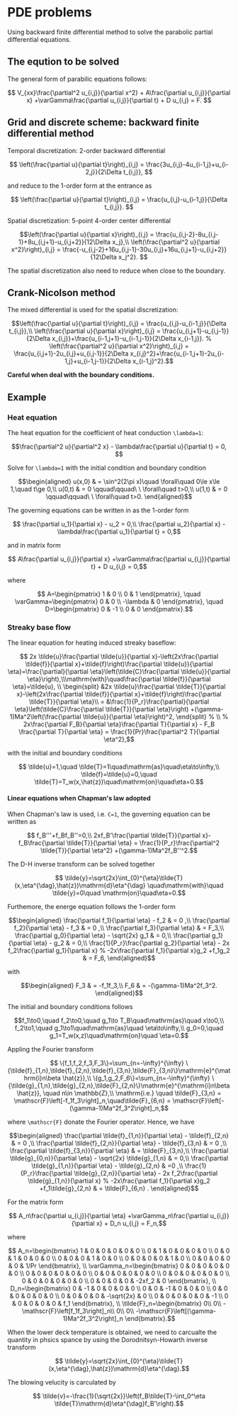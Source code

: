 # PDE problems
Using backward finite differential method to solve the parabolic partial differential equations.

## The eqution to be solved

The general form of parabilic equations follows:
```math
    V_{xx}\frac{\partial^2 u_{i,j}}{\partial x^2} + A\frac{\partial u_{i,j}}{\partial x} +\varGamma\frac{\partial u_{i,j}}{\partial t} + D u_{i,j} = F. 
```

## Grid and discrete scheme: backward finite differential method
Temporal discretization: 2-order backward differential
```math
    \left(\frac{\partial u}{\partial t}\right)_{i,j} = \frac{3u_{i,j}-4u_{i-1,j}+u_{i-2,j}}{2\Delta t_{i,j}}, 
```
and reduce to the 1-order form at the entrance as
```math
    \left(\frac{\partial u}{\partial t}\right)_{i,j} = \frac{u_{i,j}-u_{i-1,j}}{\Delta t_{i,j}}. 
```
Spatial discretization: 5-point 4-order center differential
```math
\left(\frac{\partial u}{\partial x}\right)_{i,j} = \frac{u_{i,j-2}-8u_{i,j-1}+8u_{i,j+1}-u_{i,j+2}}{12\Delta x_j},\\
\left(\frac{\partial^2 u}{\partial x^2}\right)_{i,j} = \frac{-u_{i,j-2}+16u_{i,j-1}-30u_{i,j}+16u_{i,j+1}-u_{i,j+2}}{12\Delta x_j^2}. 
```
The spatial discretization also need to reduce when close to the boundary.

## Crank-Nicolson method

The mixed differential is used for the spatial discretization:
```math
\left(\frac{\partial u}{\partial t}\right)_{i,j} = \frac{u_{i,j}-u_{i-1,j}}{\Delta t_{i,j}},\\
\left(\frac{\partial u}{\partial x}\right)_{i,j} = \frac{u_{i,j+1}-u_{i,j-1}}{2\Delta x_{i,j}}+\frac{u_{i-1,j+1}-u_{i-1,j-1}}{2\Delta x_{i-1,j}}.
% \left(\frac{\partial^2 u}{\partial x^2}\right)_{i,j} = \frac{u_{i,j+1}-2u_{i,j}+u_{i,j-1}}{2\Delta x_{i,j}^2}+\frac{u_{i-1,j+1}-2u_{i-1,j}+u_{i-1,j-1}}{2\Delta x_{i-1,j}^2}.
```

**Careful when deal with the boundary conditions.**

## Example
### Heat equation
The heat equation for the coefficient of heat conduction ``\lambda=1``:
```math
\frac{\partial^2 u}{\partial^2 x} - \lambda\frac{\partial u}{\partial t} = 0, 
```
Solve for ``\lambda=1`` with the initial condition and boundary condition
```math
\begin{aligned}
    u(x,0) & = \sin^2(2\pi x)\quad \forall\quad 0\le x\le 1,\quad t\ge 0,\\ 
    u(0,t) & = 0 \qquad\qquad\ \ \forall\quad t>0,\\
    u(1,t) & = 0 \qquad\qquad\ \ \forall\quad t>0.
\end{aligned}
```
The governing equations can be written in as the 1-order form
```math
    \frac{\partial u_1}{\partial x} - u_2 = 0,\\
    \frac{\partial u_2}{\partial x}  -\lambda\frac{\partial u_1}{\partial t}  = 0,
```
and in matrix form
```math
    A\frac{\partial u_{i,j}}{\partial x} +\varGamma\frac{\partial u_{i,j}}{\partial t} + D u_{i,j} = 0,
```
where
```math
    A=\begin{pmatrix}
        1 & 0 \\
        0 & 1
    \end{pmatrix},
    \quad
    \varGamma=\begin{pmatrix}
        0 & 0 \\
        -\lambda & 0
    \end{pmatrix},
    \quad
    D=\begin{pmatrix}
        0 & -1 \\
        0 & 0
    \end{pmatrix}.
```

### Streaky base flow
The linear equation for heating induced streaky baseflow:
```math
    2x \tilde{u}\frac{\partial \tilde{u}}{\partial x}-\left(2x\frac{\partial \tilde{f}}{\partial x}+\tilde{f}\right)\frac{\partial \tilde{u}}{\partial \eta}=\frac{\partial}{\partial \eta}\left(\tilde{C}\frac{\partial \tilde{u}}{\partial \eta}\right),\\\mathrm{with}\quad\frac{\partial \tilde{f}}{\partial \eta}=\tilde{u},
    \\
    \begin{split}    
        &2x \tilde{u}\frac{\partial \tilde{T}}{\partial x}-\left(2x\frac{\partial \tilde{f}}{\partial x}+\tilde{f}\right)\frac{\partial \tilde{T}}{\partial \eta}\\
    =   &\frac{1}{P_r}\frac{\partial}{\partial \eta}\left(\tilde{C}\frac{\partial \tilde{T}}{\partial \eta}\right)  +(\gamma-1)Ma^2\left(\frac{\partial \tilde{u}}{\partial \eta}\right)^2,
    \end{split}
    % \\
    % 2x\frac{\partial F_B}{\partial \eta}\frac{\partial T}{\partial x} - F_B \frac{\partial T}{\partial \eta} = \frac{1}{Pr}\frac{\partial^2 T}{\partial \eta^2},
```
with the initial and boundary conditions
```math
     \tilde{u}=1,\quad \tilde{T}=1\quad\mathrm{as}\quad\eta\to\infty,\\
    \tilde{f}=\tilde{u}=0,\quad \tilde{T}=T_w(x,\hat{z})\quad\mathrm{on}\quad\eta=0.
```
#### Linear equations when Chapman's law adopted
When Chapman's law is used, i.e. ``C=1``, the governing equation can be written as 
```math
    f_B'''+f_Bf_B''=0,\\
    2xf_B'\frac{\partial \tilde{T}}{\partial x}-f_B\frac{\partial \tilde{T}}{\partial \eta}
    =   \frac{1}{P_r}\frac{\partial^2 \tilde{T}}{\partial \eta^2}  +(\gamma-1)Ma^2f_B''^2.
```
The D-H inverse transform can be solved together
```math
    \tilde{y}=\sqrt{2x}\int_{0}^{\eta}\tilde{T}(x,\eta^{\dag},\hat{z})\mathrm{d}\eta^{\dag} \quad\mathrm{with}\quad \tilde{y}=0\quad \mathrm{on}\quad\eta=0.
```
Furthemore, the energe equation follows the 1-order form
```math
\begin{aligned}
    \frac{\partial f_1}{\partial \eta} - f_2 & = 0 ,\\
    \frac{\partial f_2}{\partial \eta} - f_3 & = 0 ,\\
    \frac{\partial f_3}{\partial \eta}  & = F_3,\\
    \frac{\partial g_0}{\partial \eta} - \sqrt{2x} g_1 & = 0,\\
    \frac{\partial g_1}{\partial \eta} - g_2 & = 0,\\
    \frac{1}{P_r}\frac{\partial g_2}{\partial \eta} - 2x f_2\frac{\partial g_1}{\partial x}
    % -2x\frac{\partial f_1}{\partial x}g_2
    +f_1g_2 
    & = F_6,
\end{aligned}
```
with
```math
\begin{aligned}
    F_3 & = -f_1f_3,\\
    F_6 & = -(\gamma-1)Ma^2f_3^2. 
\end{aligned}
```
The initial and boundary conditions follows
```math
f_1\to0,\quad f_2\to0,\quad g_1\to T_B\quad\mathrm{as}\quad x\to0,\\
f_2\to1,\quad g_1\to1\quad\mathrm{as}\quad \eta\to\infty,\\
g_0=0,\quad g_1=T_w(x,z)\quad\mathrm{on}\quad \eta=0.
```
Appling the Fourier transform
```math
    \{f_1,f_2,f_3,F_3\}=\sum_{n=-\infty}^{\infty} \{\tilde{f}_{1,n},\tilde{f}_{2,n},\tilde{f}_{3,n},\tilde{F}_{3,n}\}\mathrm{e}^{\mathrm{i}n\beta \hat{z}},\\
    \{g_1,g_2,F_6\}=\sum_{n=-\infty}^{\infty} \{\tilde{g}_{1,n},\tilde{g}_{2,n},\tilde{F}_{2,n}\}\mathrm{e}^{\mathrm{i}n\beta \hat{z}}, \quad n\in \mathbb{Z},\\
    \mathrm{i.e.} \quad \tilde{F}_{3,n} = \mathscr{F}\left[-f_1f_3\right]_n,\quad\tilde{F}_{6,n} = \mathscr{F}\left[-(\gamma-1)Ma^2f_3^2\right]_n,
```
where ``\mathscr{F}`` donate the Fourier operator.
Hence, we have
```math
\begin{aligned}
     \frac{\partial \tilde{f}_{1,n}}{\partial \eta} - \tilde{f}_{2,n} & = 0 ,\\
    \frac{\partial \tilde{f}_{2,n}}{\partial \eta} - \tilde{f}_{3,n} & = 0 ,\\
    \frac{\partial \tilde{f}_{3,n}}{\partial \eta}  & = \tilde{F}_{3,n},\\
    \frac{\partial \tilde{g}_{0,n}}{\partial \eta} - \sqrt{2x} \tilde{g}_{1,n} & = 0,\\
    \frac{\partial \tilde{g}_{1,n}}{\partial \eta} - \tilde{g}_{2,n} & =0 ,\\
    \frac{1}{P_r}\frac{\partial \tilde{g}_{2,n}}{\partial \eta} - 2x f_2\frac{\partial \tilde{g}_{1,n}}{\partial x}
    % -2x\frac{\partial f_1}{\partial x}g_2
    +f_1\tilde{g}_{2,n}
    & =
    \tilde{F}_{6,n}
    . 
\end{aligned}
```
For the matrix form
```math
    A_n\frac{\partial u_{i,j}}{\partial \eta} +\varGamma_n\frac{\partial u_{i,j}}{\partial x} + D_n u_{i,j} = F_n,
```
where
```math
    A_n=\begin{bmatrix}
        1 & 0 & 0 & 0 & 0 & 0 \\
        0 & 1 & 0 & 0 & 0 & 0 \\
        0 & 0 & 1 & 0 & 0 & 0 \\
        0 & 0 & 0 & 1 & 0 & 0 \\
        0 & 0 & 0 & 0 & 1 & 0 \\
        0 & 0 & 0 & 0 & 0 & 1/Pr 
    \end{bmatrix},
    \\
    \varGamma_n=\begin{bmatrix}
        0 & 0 & 0 & 0 & 0 & 0 \\
        0 & 0 & 0 & 0 & 0 & 0 \\
        0 & 0 & 0 & 0 & 0 & 0 \\
        0 & 0 & 0 & 0 & 0 & 0 \\
        0 & 0 & 0 & 0 & 0 & 0 \\
        0 & 0 & 0 & 0 & -2xf_2 & 0 
    \end{bmatrix},
    \\
    D_n=\begin{bmatrix}
        0 & -1 & 0 & 0 & 0 & 0 \\
        0 & 0 & -1 & 0 & 0 & 0 \\
        0 & 0 & 0 & 0 & 0 & 0 \\
        0 & 0 & 0 & 0 & -\sqrt{2x} & 0 \\
        0 & 0 & 0 & 0 & 0 & -1 \\
        0 & 0 & 0 & 0 & 0 & f_1 
    \end{bmatrix},
    \\
    \tilde{F}_n=\begin{bmatrix}
        0\\
        0\\
        -\mathscr{F}\left[f_1f_3\right]_n\\
        0\\
        0\\
        -\mathscr{F}\left[(\gamma-1)Ma^2f_3^2\right]_n
    \end{bmatrix}.
```
When the lower deck temperature is obtained, we need to carcualte the quantity in phsics spance by using the Dorodnitsyn-Howarth inverse transform
```math
    \tilde{y}=\sqrt{2x}\int_{0}^{\eta}\tilde{T}(x,\eta^{\dag},\hat{z})\mathrm{d}\eta^{\dag}.
```
The blowing velucity is carculated by
```math
    \tilde{v}=-\frac{1}{\sqrt{2x}}\left(f_B\tilde{T}-\int_0^\eta \tilde{T}\mathrm{d}\eta^{\dag}f_B'\right).
```
